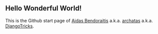 ## Hello Wonderful World!

This is the Github start page of [Aidas Bendoraitis](https://aidas.bendoraitis.lt/) a.k.a. [archatas](https://github.com/archatas) a.k.a. [DjangoTricks](https://www.djangotricks.com/).
